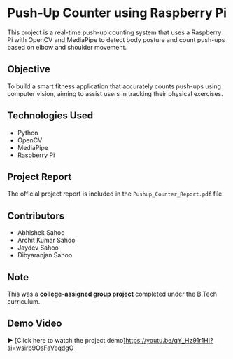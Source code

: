 #  Push-Up Counter using Raspberry Pi

This project is a real-time push-up counting system that uses a Raspberry Pi with OpenCV and MediaPipe to detect body posture and count push-ups based on elbow and shoulder movement.

##  Objective
To build a smart fitness application that accurately counts push-ups using computer vision, aiming to assist users in tracking their physical exercises.

##  Technologies Used
- Python
- OpenCV
- MediaPipe
- Raspberry Pi

##  Project Report
The official project report is included in the `Pushup_Counter_Report.pdf` file.

##  Contributors
- Abhishek Sahoo  
- Archit Kumar Sahoo  
- Jaydev Sahoo
- Dibyaranjan Sahoo  

##  Note
This was a **college-assigned group project** completed under the B.Tech curriculum.
##  Demo Video

▶ [Click here to watch the project demo]https://youtu.be/qY_Hz91r1HI?si=wsirb9OsFaVeqdgO

